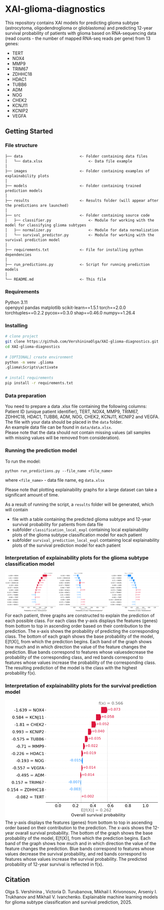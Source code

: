 # XAI-glioma-diagnostics

This repository contains XAI models for predicting glioma subtype (astrocytoma, oligodendroglioma or glioblastoma) and predicting 12-year survival probability of patients with glioma based on RNA-sequencing data (read counts - the number of mapped RNA-seq reads per gene) from 13 genes:
- TERT
- NOX4
- MMP9
- TRIM67
- ZDHHC18
- HDAC1
- TUBB6
- ADM
- NOG
- CHEK2
- KCNJ11
- KCNIP2
- VEGFA



## Getting Started

### File structure
```
├── data                          <- Folder containing data files
│   └── data.xlsx                     <- Data file example
│
├── images                        <- Folder containing examples of explainability plots
│
├── models                        <- Folder containing trained prediction models
│
├── results                       <- Results folder (will appear after the predictions are launched)
│
├── src                           <- Folder containing source code
│   ├── classifier.py                 <- Module for working with the model for classifying glioma subtypes
│   ├── normalizer.py                 <- Module for data normalization
│   └── survival_predictor.py         <- Module for working with the survival prediction model
│
├── requirements.txt              <- File for installing python dependencies
│
├── run_predictions.py            <- Script for running prediction models
│
└── README.md                     <- This file
```

### Requirements
Python 3.11  
openpyxl
pandas
matplotlib
scikit-learn==1.5.1
torch==2.0.0
torchtuples==0.2.2
pycox==0.3.0
shap==0.46.0
numpy==1.26.4 

### Installing
```bash
# clone project
git clone https://github.com/VershininaOlga/XAI-glioma-diagnostics.git
cd XAI-glioma-diagnostics

# [OPTIONAL] create environment
python -m venv .glioma
.glioma\Scripts\activate

# install requirements
pip install -r requirements.txt
```

### Data preparation
You need to prepare a data .xlsx file containing the following columns: Patient ID (unique patient identifier), TERT, NOX4, MMP9, TRIM67, ZDHHC18, HDAC1, TUBB6, ADM, NOG, CHEK2, KCNJ11, KCNIP2 and VEGFA.  
The file with your data should be placed in the ```data``` folder.  
An example data file can be found in ```data/data.xlsx```.  
Please note that the data should not contain missing values ​​(all samples with missing values ​​will be removed from consideration).

### Running the prediction model
To run the model:
```
python run_predictions.py --file_name <file_name>
```
where ```<file_name>``` - data file name, eg ```data.xlsx```

Please note that plotting explainability graphs for a large dataset can take a significant amount of time.

As a result of running the script, a ```results``` folder will be generated, which will contain  
- file with a table containing the predicted glioma subtype and 12-year survival probability for patients from data file
- subfolder ```classification_local_expl``` containing local explainability plots of the glioma subtype classification model for each patient
- subfolder ```survival_prediction_local_expl``` containing local explainability plots of the survival prediction model for each patient


### Interpretation of explainability plots for the glioma subtype classification model
![illustration](images/illustration_1.png)
For each patient, three graphs are constructed to explain the prediction of each possible class. For each class the y-axis displays the features (genes) from bottom to top in ascending order based on their contribution to the prediction. The x-axis shows the probability of predicting the corresponding class. The bottom of each graph shows the base probability of the model, E[f(X)], from which the prediction begins. Each band of the graph shows how much and in which direction the value of the feature changes the prediction. Blue bands correspond to features whose values ​​decrease the probability of the corresponding class, and red bands correspond to features whose values ​​increase the probability of the corresponding class. The resulting prediction of the model is the class with the highest probability f(x).


### Interpretation of explainability plots for the survival prediction model
![illustration](images/illustration_2.png)
The y-axis displays the features (genes) from bottom to top in ascending order based on their contribution to the prediction. The x-axis shows the 12-year ovarall survival probability. The bottom of the graph shows the base probability of the model, E[f(X)], from which the prediction begins. Each band of the graph shows how much and in which direction the value of the feature changes the prediction. Blue bands correspond to features whose values ​​decrease the survival probability, and red bands correspond to features whose values ​​increase the survival probability. The predicted probability of 12-year survival is reflected in f(x).


## Citation
Olga S. Vershinina , Victoria D. Turubanova, Mikhail I. Krivonosov, Arseniy I. Trukhanov and Mikhail V. Ivanchenko. Explainable machine learning models for glioma subtype classification and survival prediction, 2025.
